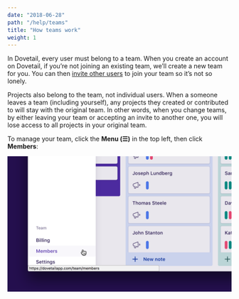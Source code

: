 ```yaml
---
date: "2018-06-28"
path: "/help/teams"
title: "How teams work"
weight: 1
---
```


In Dovetail, every user must belong to a team. When you create an account on Dovetail, if you’re not joining an existing team, we’ll create a new team for you. You can then [invite other users](/help/invite) to join your team so it’s not so lonely.

Projects also belong to the team, not individual users. When a someone leaves a team (including yourself), any projects they created or contributed to will stay with the original team. In other words, when you change teams, by either leaving your team or accepting an invite to another one, you will lose access to all projects in your original team.

To manage your team, click the **Menu (☰)** in the top left, then click **Members**:

![Screenshot of the Menu (☰)](./menu.png)
